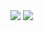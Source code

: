 
         
<img src="https://github-readme-streak-stats.herokuapp.com/?user={19Vin70}&theme={dark}" />
<img src="https://img.shields.io/badge/GIT-E44C30?style=for-the-badge&logo=git&logoColor=white" />
